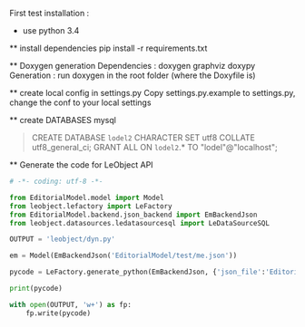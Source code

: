 First test installation :

- use python 3.4

** install dependencies
  pip install -r requirements.txt

** Doxygen generation
  Dependencies : doxygen graphviz doxypy
  Generation : run doxygen in the root folder (where the Doxyfile is)

** create local config in settings.py
Copy settings.py.example to settings.py, change the conf to your local settings

** create DATABASES
  mysql
  > CREATE DATABASE `lodel2`  CHARACTER SET utf8 COLLATE utf8_general_ci;
  > GRANT ALL ON `lodel2`.* TO "lodel"@"localhost";

** Generate the code for LeObject API

```python
# -*- coding: utf-8 -*-

from EditorialModel.model import Model
from leobject.lefactory import LeFactory
from EditorialModel.backend.json_backend import EmBackendJson
from leobject.datasources.ledatasourcesql import LeDataSourceSQL

OUTPUT = 'leobject/dyn.py'

em = Model(EmBackendJson('EditorialModel/test/me.json'))

pycode = LeFactory.generate_python(EmBackendJson, {'json_file':'EditorialModel/test/me.json'}, LeDataSourceSQL, {})

print(pycode)

with open(OUTPUT, 'w+') as fp:
    fp.write(pycode)
```
